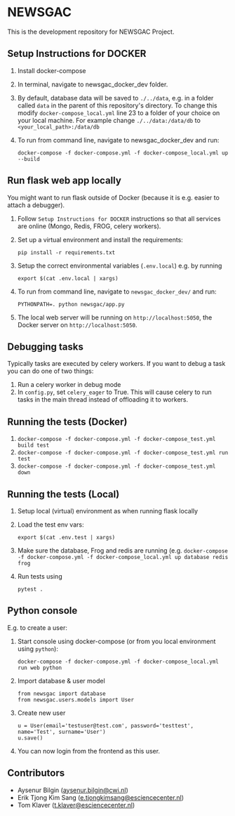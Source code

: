 # NEWSGAC

This is the development repository for NEWSGAC Project.

## Setup Instructions for DOCKER

1. Install docker-compose

2. In terminal, navigate to newsgac_docker_dev folder.

3. By default, database data will be saved to `./../data`, e.g. in a folder called `data` in the parent of this repository's directory.
   To change this modify `docker-compose_local.yml` line 23 to a folder of your choice on your local machine.
   For example change `./../data:/data/db` to `<your_local_path>:/data/db`

4. To run from command line, navigate to newsgac_docker_dev and run:

   ```
   docker-compose -f docker-compose.yml -f docker-compose_local.yml up --build
   ```


## Run flask web app locally

You might want to run flask outside of Docker (because it is e.g. easier to attach a debugger).

1. Follow `Setup Instructions for DOCKER` instructions so that all services are online (Mongo, Redis, FROG, celery workers).

2. Set up a virtual environment and install the requirements:

   ```
   pip install -r requirements.txt
   ```

3. Setup the correct environmental variables (`.env.local`) e.g. by running
   ```
   export $(cat .env.local | xargs)
   ```

4. To run from command line, navigate to `newsgac_docker_dev/` and run:
   ```
   PYTHONPATH=. python newsgac/app.py
   ```

5. The local web server will be running on `http://localhost:5050`, the Docker server on `http://localhost:5050`.

## Debugging tasks

Typically tasks are executed by celery workers. If you want to debug a task you can do one of two things:
1. Run a celery worker in debug mode
2. In `config.py`, set `celery_eager` to True. This will cause celery to
   run tasks in the main thread instead of offloading it to workers.


## Running the tests (Docker)
1. `docker-compose -f docker-compose.yml -f docker-compose_test.yml build test`
2. `docker-compose -f docker-compose.yml -f docker-compose_test.yml run test`
3. `docker-compose -f docker-compose.yml -f docker-compose_test.yml down`

## Running the tests (Local)
1. Setup local (virtual) environment as when running flask locally

2. Load the test env vars:
   ```
   export $(cat .env.test | xargs)
   ```

3. Make sure the database, Frog and redis are running (e.g. `docker-compose -f docker-compose.yml -f docker-compose_local.yml up database redis frog`

4. Run tests using
   ```
   pytest .
   ```


## Python console

E.g. to create a user:

1. Start console using docker-compose (or from you local environment using `python`):
   ```
   docker-compose -f docker-compose.yml -f docker-compose_local.yml run web python
   ```
2. Import database & user model
   ```
   from newsgac import database
   from newsgac.users.models import User
   ```
3. Create new user
   ```
   u = User(email='testuser@test.com', password='testtest', name='Test', surname='User')
   u.save()
   ```
4. You can now login from the frontend as this user.
## Contributors

- Aysenur Bilgin (aysenur.bilgin@cwi.nl)
- Erik Tjong Kim Sang (e.tjongkimsang@esciencecenter.nl)
- Tom Klaver (t.klaver@esciencecenter.nl)